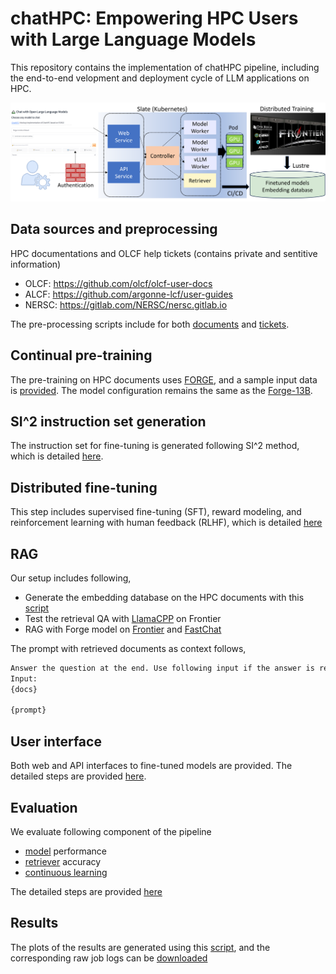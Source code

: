 # chatHPC: Empowering HPC Users with Large Language Models 
This repository contains the implementation of chatHPC pipeline, including the end-to-end velopment and deployment cycle of LLM applications on HPC. 

![chathpc](./chathpc.png)

## Data sources and preprocessing
HPC documentations and OLCF help tickets (contains private and sentitive information)
- OLCF: https://github.com/olcf/olcf-user-docs
- ALCF: https://github.com/argonne-lcf/user-guides
- NERSC: https://gitlab.com/NERSC/nersc.gitlab.io

The pre-processing scripts include for both [documents](./preprocess/process_olcf_doc.py) and [tickets](./preprocess/process_jira_tickets.py). 

## Continual pre-training 
The pre-training on HPC documents uses [FORGE](https://github.com/at-aaims/forge), and a sample input data is [provided](./data/train/model/olcf-user-doc-9-23.jsonl). The model configuration remains the same as the [Forge-13B](https://github.com/at-aaims/forge/blob/main/train/configs/forge-m.yml).

## SI^2 instruction set generation
The instruction set for fine-tuning is generated following SI^2 method, which is detailed [here](./si2/README.md). 

## Distributed fine-tuning
This step includes supervised fine-tuning (SFT), reward modeling, and reinforcement learning with human feedback (RLHF), which is detailed [here](./finetune/README.md) 

## RAG
Our setup includes following,  

- Generate the embedding database on the HPC documents with this [script](./rag/gen_emb_db.py)
- Test the retrieval QA with [LlamaCPP](./rag/test_rag.py) on Frontier
- RAG with Forge model on [Frontier](./rag/retrivalQA.py) and [FastChat](./interface/FastChat/fastchat/model/model_chathpc.py)

The prompt with retrieved documents as context follows,
```bash
Answer the question at the end. Use following input if the answer is related and be verbatim about links. Ignore the input if it is not related. 
Input:
{docs}

{prompt}
```

## User interface 
Both web and API interfaces to fine-tuned models are provided. The detailed steps are provided [here](./interface/README.md). 

## Evaluation 
We evaluate following component of the pipeline 

- [model](./eval/model/run.sh) performance
- [retriever](./eval/retriever/eval_embedder.py) accuracy
- [continuous learning](./eval/cl/run.sh)

The detailed steps are provided [here](./eval/README.md) 

## Results 
The plots of the results are generated using this [script](./plot.ipynb), and the corresponding raw job logs can be [downloaded](https://www.dropbox.com/scl/fo/xscwgb8o1d2c47kjwuap1/ABpnF0u4hE8i7JMMLy-7AgI?rlkey=p9fnhfyoqu8o7vh1jbgn6tnms&dl=0)

